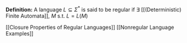 **Definition:** A language $L \subseteq \Sigma^{*}$ is said to be regular if $\exists$ [[(Deterministic) Finite Automata]], $M$ s.t. $L=L(M)$

[[Closure Properties of Regular Languages]]
[[Nonregular Language Examples]]